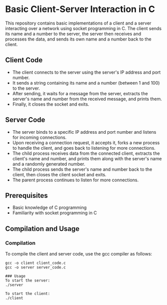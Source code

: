 # Basic Client-Server Interaction in C

This repository contains basic implementations of a client and a server interacting over a network using socket programming in C. The client sends its name and a number to the server, the server then receives and processes the data, and sends its own name and a number back to the client.

## Client Code

- The client connects to the server using the server's IP address and port number.
- It sends a string containing its name and a number (between 1 and 100) to the server.
- After sending, it waits for a message from the server, extracts the server's name and number from the received message, and prints them.
- Finally, it closes the socket and exits.

## Server Code

- The server binds to a specific IP address and port number and listens for incoming connections.
- Upon receiving a connection request, it accepts it, forks a new process to handle the client, and goes back to listening for more connections.
- The child process receives data from the connected client, extracts the client's name and number, and prints them along with the server's name and a randomly generated number.
- The child process sends the server's name and number back to the client, then closes the client socket and exits.
- The parent process continues to listen for more connections.

## Prerequisites

- Basic knowledge of C programming
- Familiarity with socket programming in C

## Compilation and Usage

### Compilation

To compile the client and server code, use the gcc compiler as follows:

```shell
gcc -o client client_code.c
gcc -o server server_code.c

### Usage
To start the server:
./server

To start the client:
./client
